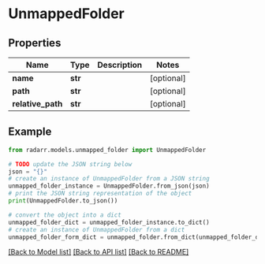 # UnmappedFolder


## Properties

Name | Type | Description | Notes
------------ | ------------- | ------------- | -------------
**name** | **str** |  | [optional] 
**path** | **str** |  | [optional] 
**relative_path** | **str** |  | [optional] 

## Example

```python
from radarr.models.unmapped_folder import UnmappedFolder

# TODO update the JSON string below
json = "{}"
# create an instance of UnmappedFolder from a JSON string
unmapped_folder_instance = UnmappedFolder.from_json(json)
# print the JSON string representation of the object
print(UnmappedFolder.to_json())

# convert the object into a dict
unmapped_folder_dict = unmapped_folder_instance.to_dict()
# create an instance of UnmappedFolder from a dict
unmapped_folder_form_dict = unmapped_folder.from_dict(unmapped_folder_dict)
```
[[Back to Model list]](../README.md#documentation-for-models) [[Back to API list]](../README.md#documentation-for-api-endpoints) [[Back to README]](../README.md)


